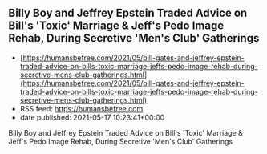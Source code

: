 ## Billy Boy and Jeffrey Epstein Traded Advice on Bill's 'Toxic' Marriage & Jeff's Pedo Image Rehab, During Secretive 'Men's Club' Gatherings
 - [https://humansbefree.com/2021/05/bill-gates-and-jeffrey-epstein-traded-advice-on-bills-toxic-marriage-jeffs-pedo-image-rehab-during-secretive-mens-club-gatherings.html](https://humansbefree.com/2021/05/bill-gates-and-jeffrey-epstein-traded-advice-on-bills-toxic-marriage-jeffs-pedo-image-rehab-during-secretive-mens-club-gatherings.html)
 - RSS feed: https://humansbefree.com
 - date published: 2021-05-17 10:23:41+00:00

Billy Boy and Jeffrey Epstein Traded Advice on Bill's 'Toxic' Marriage & Jeff's Pedo Image Rehab, During Secretive 'Men's Club' Gatherings

